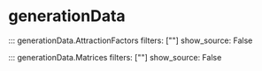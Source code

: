 generationData
===

::: generationData.AttractionFactors
    filters: [""]
    show_source: False

::: generationData.Matrices
    filters: [""]
    show_source: False